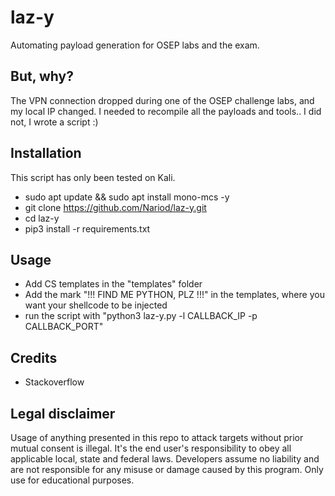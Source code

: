 # laz-y
Automating payload generation for OSEP labs and the exam.

## But, why?
The VPN connection dropped during one of the OSEP challenge labs, and my local IP changed. I needed to recompile all the payloads and tools.. I did not, I wrote a script :) 

## Installation
This script has only been tested on Kali.
* sudo apt update && sudo apt install mono-mcs -y
* git clone https://github.com/Nariod/laz-y.git
* cd laz-y
* pip3 install -r requirements.txt

## Usage
* Add CS templates in the "templates" folder
* Add the mark "!!! FIND ME PYTHON, PLZ !!!" in the templates, where you want your shellcode to be injected
* run the script with "python3 laz-y.py -l CALLBACK_IP -p CALLBACK_PORT"

## Credits
* Stackoverflow 

## Legal disclaimer
Usage of anything presented in this repo to attack targets without prior mutual consent is illegal. It's the end user's responsibility to obey all applicable local, state and federal laws. Developers assume no liability and are not responsible for any misuse or damage caused by this program. Only use for educational purposes.